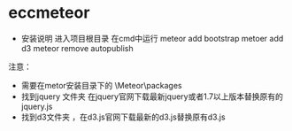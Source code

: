 eccmeteor
=========

* 安装说明
进入项目根目录 在cmd中运行
meteor add bootstrap
metoer add d3
meteor remove autopublish

注意：
* 需要在metor安装目录下的   \Meteor\packages 
* 找到jquery 文件夹 在jquery官网下载最新jquery或者1.7以上版本替换原有的jquery.js
* 找到d3文件夹 ，在d3.js官网下载最新的d3.js替换原有d3.js


